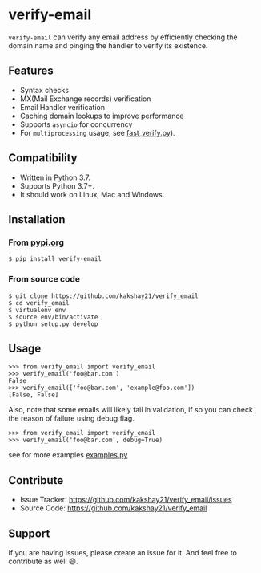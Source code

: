 # verify-email

`verify-email` can verify any email address by efficiently checking the domain name and pinging the handler to verify its existence.

## Features

- Syntax checks
- MX(Mail Exchange records) verification
- Email Handler verification
- Caching domain lookups to improve performance
- Supports `asyncio` for concurrency
- For `multiprocessing` usage, see [fast_verify.py](https://github.com/kakshay21/verify_email/blob/master/verify_email/fast_verify.py)).

## Compatibility
- Written in Python 3.7.
- Supports Python 3.7+.
- It should work on Linux, Mac and Windows.

## Installation
### From [pypi.org](https://pypi.org/project/verify-email/)
```
$ pip install verify-email
```
### From source code
```
$ git clone https://github.com/kakshay21/verify_email
$ cd verify_email
$ virtualenv env
$ source env/bin/activate
$ python setup.py develop
```

## Usage
```
>>> from verify_email import verify_email
>>> verify_email('foo@bar.com')
False
>>> verify_email(['foo@bar.com', 'example@foo.com'])
[False, False]
```
Also, note that some emails will likely fail in validation, if so you can check the reason of failure
using debug flag.
```
>>> from verify_email import verify_email
>>> verify_email('foo@bar.com', debug=True)
```

see for more examples [examples.py](https://github.com/kakshay21/verify_email/blob/master/examples.py)

## Contribute
- Issue Tracker: https://github.com/kakshay21/verify_email/issues
- Source Code: https://github.com/kakshay21/verify_email

## Support
If you are having issues, please create an issue for it. And feel free to contribute as well 😄.
